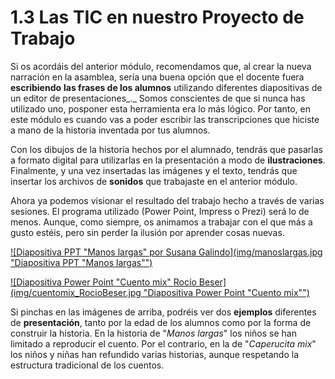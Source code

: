 # 1.3 Las TIC en nuestro Proyecto de Trabajo

Si os acordáis del anterior módulo, recomendamos que, al crear la nueva narración en la asamblea, sería una buena opción que el docente fuera **escribiendo** **las frases de los alumnos** utilizando diferentes diapositivas de un editor de presentaciones_._ Somos conscientes de que si nunca has utilizado uno, posponer esta herramienta era lo más lógico. Por tanto, en este módulo es cuando vas a poder escribir las transcripciones que hiciste a mano de la historia inventada por tus alumnos.

Con los dibujos de la historia hechos por el alumnado, tendrás que pasarlas a formato digital para utilizarlas en la presentación a modo de **ilustraciones**. Finalmente, y una vez insertadas las imágenes y el texto, tendrás que insertar los archivos de **sonidos** que trabajaste en el anterior módulo.

Ahora ya podemos visionar el resultado del trabajo hecho a través de varias sesiones. El programa utilizado (Power Point, Impress o Prezi) será lo de menos. Aunque, como siempre, os animamos a trabajar con el que más a gusto estéis, pero sin perder la ilusión por aprender cosas nuevas.


[![Diapositiva PPT "Manos largas" por Susana Galindo](img/manoslargas.jpg "Diapositiva PPT "Manos largas"")](http://aularagon.catedu.es/materialesaularagon2013/ticinfantil/Piratabueno/piratabueno.ppsx "Pirata bueno")





[![Diapositiva Power Point "Cuento mix" Rocío Beser](img/cuentomix_RocioBeser.jpg "Diapositiva Power Point "Cuento mix"")](http://aularagon.catedu.es/materialesaularagon2013/ticinfantil/cuentomix/presentacion.pps "PPS Cuento Mix")




Si pinchas en las imágenes de arriba, podréis ver dos **ejemplos** diferentes de **presentación**, tanto por la edad de los alumnos como por la forma de construir la historia. En la historia de "_Manos largas_" los niños se han limitado a reproducir el cuento. Por el contrario, en la de "_Caperucita mix_" los niños y niñas han refundido varias historias, aunque respetando la estructura tradicional de los cuentos.

